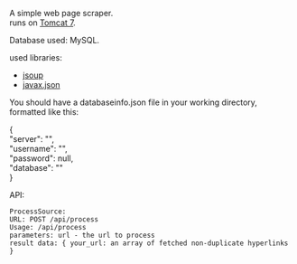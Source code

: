 
A simple web page scraper.
<br>
runs on <a href="https://tomcat.apache.org/download-70.cgi">Tomcat 7</a>.

Database used: MySQL.
                     
used libraries:
<ul>
    <li><a href="https://jsoup.org/"> jsoup </a></li>
    <li><a href="https://docs.oracle.com/javaee/7/api/javax/json/package-summary.html">javax.json</a>
</ul>

You should have a databaseinfo.json file in your working directory, formatted like this:

{<br>
    "server": "",<br>
    "username": "",<br>
    "password": null,<br>
    "database": ""<br>
}

API:
    
    ProcessSource:
    URL: POST /api/process
    Usage: /api/process
    parameters: url - the url to process
    result data: { your_url: an array of fetched non-duplicate hyperlinks } 
    
    